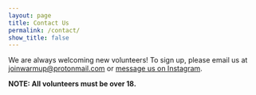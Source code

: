 ```yaml
---
layout: page
title: Contact Us
permalink: /contact/
show_title: false
---
```


We are always welcoming new volunteers! To sign up, please email us at
[joinwarmup@protonmail.com](mailto:joinwarmup@protonmail.com) or [message us on
Instagram](https://www.instagram.com/warmupboston/). 

**NOTE: All volunteers must be over 18.**
